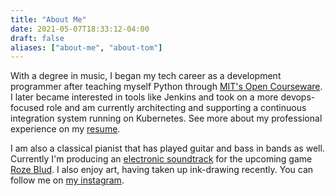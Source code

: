 ```yaml
---
title: "About Me"
date: 2021-05-07T18:33:12-04:00
draft: false
aliases: ["about-me", "about-tom"]
---
```


With a degree in music, I began my tech career as a development programmer after teaching myself Python through [MIT's Open Courseware](https://ocw.mit.edu/index.htm).
I later became interested in tools like Jenkins and took on a more devops-focused role and am currently architecting and supporting a continuous integration system running on Kubernetes.
See more about my professional experience on my [resume](/resume).

I am also a classical pianist that has played guitar and bass in bands as well.
Currently I'm producing an [electronic soundtrack](https://materialsoul.bandcamp.com/album/roze-blud-original-soundtrack-prerelease) for the upcoming game [Roze Blud](https://rozeblud.com/).
I also enjoy art, having taken up ink-drawing recently. You can follow me on [my instagram](https://www.instagram.com/tomisdrawingagain/).